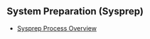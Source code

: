## System Preparation (Sysprep)
* [Sysprep Process Overview](https://docs.microsoft.com/en-us/windows-hardware/manufacture/desktop/sysprep-process-overview)
